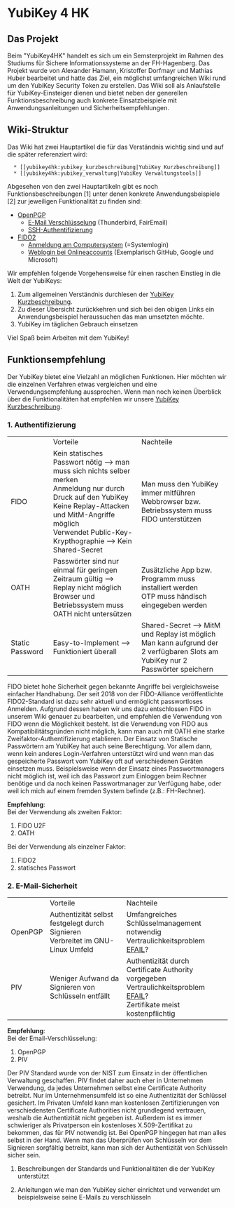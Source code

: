 # YubiKey 4 HK

## Das Projekt

Beim "YubiKey4HK" handelt es sich um ein Semsterprojekt im Rahmen des
Studiums für Sichere Informationssysteme an der FH-Hagenberg. Das
Projekt wurde von Alexander Hamann, Kristoffer Dorfmayr und Mathias
Huber bearbeitet und hatte das Ziel, ein möglichst umfangreichen Wiki
rund um den YubiKey Security Token zu erstellen. Das Wiki soll als
Anlaufstelle für YubiKey-Einsteiger dienen und bietet neben der
generellen Funktionsbeschreibung auch konkrete Einsatzbeispiele mit
Anwendungsanleitungen und Sicherheitsempfehlungen.

## Wiki-Struktur

Das Wiki hat zwei Hauptartikel die für das Verständnis wichtig sind und
auf die später referenziert wird:

``` 
  * [[yubikey4hk:yubikey_kurzbeschreibung|YubiKey Kurzbeschreibung]]
  * [[yubikey4hk:yubikey_verwaltung|YubiKey Verwaltungstools]]
```

Abgesehen von den zwei Hauptartikeln gibt es noch
Funktionsbeschreibungen \[1\] unter denen konkrete Anwendungsbeispiele
\[2\] zur jeweiligen Funktionalität zu finden sind:

  - [OpenPGP](/yubikey4hk/funktionen/openpgp)
      - [E-Mail
        Verschlüsselung](/yubikey4hk/funktionen/openpgp/e-mail_verschluesselung)
        (Thunderbird, FairEmail)
      - [SSH-Authentifizierung](/yubikey4hk/funktionen/openpgp/ssh_authentifizierung)
  - [FIDO2](/yubikey4hk/funktionen/fido2)
      - [Anmeldung am
        Computersystem](/yubikey4hk/funktionen/fido2/systemlogin)
        (=Systemlogin)
      - [Weblogin bei
        Onlineaccounts](/yubikey4hk/funktionen/fido2/webanmeldung)
        (Exemplarisch GitHub, Google und Microsoft)

Wir empfehlen folgende Vorgehensweise für einen raschen Einstieg in die
Welt der YubiKeys:

1.  Zum allgemeinen Verständnis durchlesen der [YubiKey
    Kurzbeschreibung](/yubikey4hk/start#Der%20YubiKey).
2.  Zu dieser Übersicht zurückkehren und sich bei den obigen Links ein
    Anwendungsbeispiel heraussuchen das man umsetzten möchte.
3.  YubiKey im täglichen Gebrauch einsetzen

Viel Spaß beim Arbeiten mit dem YubiKey\!  
  
  

## Funktionsempfehlung

Der YubiKey bietet eine Vielzahl an möglichen Funktionen. Hier möchten
wir die einzelnen Verfahren etwas vergleichen und eine
Verwendungsempfehlung aussprechen. Wenn man noch keinen Überblick über
die Funktionalitäten hat empfehlen wir unsere [YubiKey
Kurzbeschreibung](/yubikey4hk/yubikey_kurzbeschreibung).

### 1\. Authentifizierung

<table>
<tbody>
<tr class="odd">
<td></td>
<td>Vorteile</td>
<td>Nachteile</td>
</tr>
<tr class="even">
<td>FIDO</td>
<td>Kein statisches Passwort nötig --&gt; man muss sich nichts selber merken<br />
Anmeldung nur durch Druck auf den YubiKey<br />
Keine Replay-Attacken und MitM-Angriffe möglich<br />
Verwendet Public-Key-Krypthographie --&gt; Kein Shared-Secret</td>
<td>Man muss den YubiKey immer mitführen<br />
Webbrowser bzw. Betriebssystem muss FIDO unterstützen</td>
</tr>
<tr class="odd">
<td>OATH</td>
<td>Passwörter sind nur einmal für geringen Zeitraum gültig --&gt; Replay nicht möglich<br />
Browser und Betriebssystem muss OATH nicht untersützen</td>
<td>Zusätzliche App bzw. Programm muss installiert werden<br />
OTP muss händisch eingegeben werden</td>
</tr>
<tr class="even">
<td>Static Password</td>
<td>Easy-to-Implement --&gt; Funktioniert überall<br />
</td>
<td>Shared-Secret --&gt; MitM und Replay ist möglich<br />
Man kann aufgrund der 2 verfügbaren Slots am YubiKey nur 2 Passwörter speichern</td>
</tr>
</tbody>
</table>

FIDO bietet hohe Sicherheit gegen bekannte Angriffe bei vergleichsweise
einfacher Handhabung. Der seit 2018 von der FIDO-Alliance
veröffentlichte FIDO2-Standard ist dazu sehr aktuell und ermöglicht
passwortloses Anmelden. Aufgrund dessen haben wir uns dazu entschlossen
FIDO in unserem Wiki genauer zu bearbeiten, und empfehlen die Verwendung
von FIDO wenn die Möglichkeit besteht. Ist die Verwendung von FIDO aus
Kompatibilitätsgründen nicht möglich, kann man auch mit OATH eine starke
Zweifaktor-Authentifizierung etablieren. Der Einsatz von Statische
Passwörtern am YubiKey hat auch seine Berechtigung. Vor allem dann,
wenn kein anderes Login-Verfahren unterstützt wird und wenn man das
gespeicherte Passwort vom YubiKey oft auf verschiedenen Geräten
einsetzen muss. Beispielsweise wenn der Einsatz eines Passwortmanagers
nicht möglich ist, weil ich das Passwort zum Einloggen beim Rechner
benötige und da noch keinen Passwortmanager zur Verfügung habe, oder
weil ich mich auf einem fremden System befinde (z.B.: FH-Rechner).

**Empfehlung**:  
Bei der Verwendung als zweiten Faktor:

1.  FIDO U2F
2.  OATH

Bei der Verwendung als einzelner Faktor:

1.  FIDO2
2.  statisches Passwort

### 2\. E-Mail-Sicherheit

<table>
<tbody>
<tr class="odd">
<td></td>
<td>Vorteile</td>
<td>Nachteile</td>
</tr>
<tr class="even">
<td>OpenPGP</td>
<td>Authentizität selbst festgelegt durch Signieren<br />
Verbreitet im GNU-Linux Umfeld</td>
<td>Umfangreiches Schlüsselmanagement notwendig<br />
Vertraulichkeitsproblem <a href="https://efail.de/">EFAIL</a>?</td>
</tr>
<tr class="odd">
<td>PIV</td>
<td>Weniger Aufwand da Signieren von Schlüsseln entfällt</td>
<td>Authentizität durch Certificate Authority vorgegeben<br />
Vertraulichkeitsproblem <a href="https://efail.de/">EFAIL</a>?<br />
Zertifikate meist kostenpflichtig</td>
</tr>
</tbody>
</table>

**Empfehlung**:  
Bei der Email-Verschlüsselung:

1.  OpenPGP
2.  PIV

Der PIV Standard wurde von der NIST zum Einsatz in der öffentlichen
Verwaltung geschaffen. PIV findet daher auch eher in Unternehmen
Verwendung, da jedes Unternehmen selbst eine Certificate Authority
betreibt. Nur im Unternehmensumfeld ist so eine Authentizität der
Schlüssel gesichert. Im Privaten Umfeld kann man kostenlosen
Zertifizierungen von verschiedensten Certificate Authorities nicht
grundlegend vertrauen, weshalb die Authentizität nicht gegeben ist.
Außerdem ist es immer schwieriger als Privatperson ein kostenloses
X.509-Zertifikat zu bekommen, das für PIV notwendig ist. Bei OpenPGP
hingegen hat man alles selbst in der Hand. Wenn man das Überprüfen von
Schlüsseln vor dem Signieren sorgfältig betreibt, kann man sich der
Authentizität von Schlüsseln sicher sein.

1.  Beschreibungen der Standards und Funktionalitäten die der YubiKey
    unterstützt

2.  Anleitungen wie man den YubiKey sicher einrichtet und verwendet um
    beispielsweise seine E-Mails zu verschlüsseln
